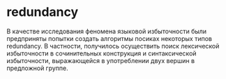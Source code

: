 # redundancy

В качестве исследования феномена языковой избыточности были предприняты попытки создать алгоритмы посиках некоторых типов redundancy.
В частности, получилось осуществить поиск лексической избыточности в сочинительных конструкция и синтаксической избыточности, выражающейся в употреблении двух вершин в предложной группе.

